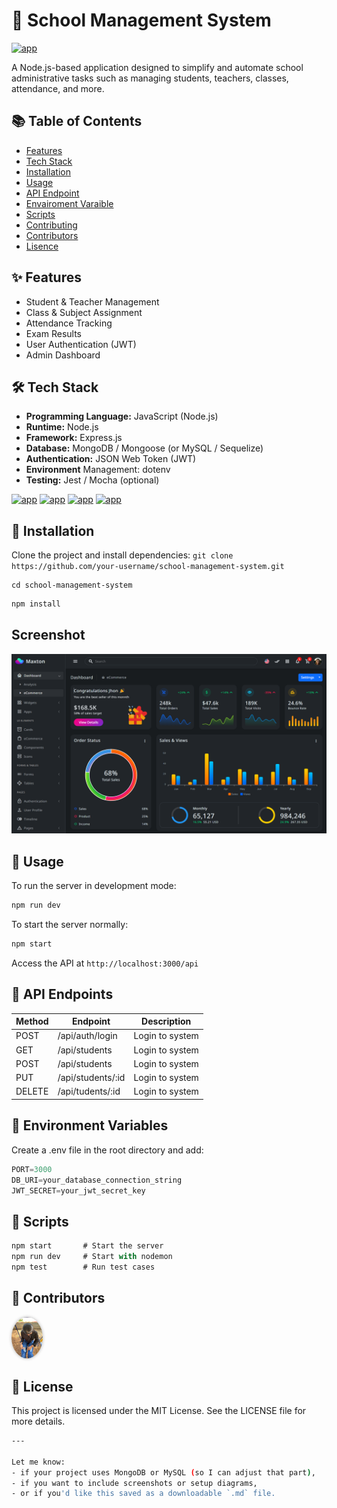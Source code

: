 # 🏫 School Management System

[![app](https://img.shields.io/badge/school_management_system-Administrator-green)](https://getbootstrap.com/)

A Node.js-based application designed to simplify and automate school administrative tasks such as managing students, teachers, classes, attendance, and more.

## 📚 Table of Contents
- [Features](https://github.com/dashboard)
- [Tech Stack](https://github.com/dashboard)
- [Installation](https://github.com/dashboard)
- [Usage](https://github.com/dashboard)
- [API Endpoint](https://github.com/dashboard)
- [Envairoment Varaible](https://github.com/dashboard)
- [Scripts](https://github.com/dashboard)
- [Contributing](https://github.com/dashboard)
- [Contributors](https://github.com/dashboard)
- [Lisence](https://github.com/dashboard)
## ✨ Features
- Student & Teacher Management
- Class & Subject Assignment
- Attendance Tracking
- Exam Results
- User Authentication (JWT)
- Admin Dashboard
## 🛠 Tech Stack
- **Programming Language:** JavaScript (Node.js)
- **Runtime:** Node.js
- **Framework:** Express.js
- **Database:** MongoDB / Mongoose (or MySQL / Sequelize)
- **Authentication:** JSON Web Token (JWT)
- **Environment** Management: dotenv
- **Testing:** Jest / Mocha (optional)

[![app](https://img.shields.io/badge/Note.js-18.x-green)](https://getbootstrap.com/)
[![app](https://img.shields.io/badge/Express.js-Framework-blue)](https://getbootstrap.com/)
[![app](https://img.shields.io/badge/MongoDB-Database-green)](https://getbootstrap.com/)
[![app](https://img.shields.io/badge/Licence-MIT-blue)](https://getbootstrap.com/)
## 🚀 Installation
Clone the project and install dependencies:
` git clone https://github.com/your-username/school-management-system.git `
```clone
cd school-management-system
```
```bash
npm install
```
## Screenshot
![Dashboard](dashboard.png)
## 🔧 Usage
To run the server in development mode:
```bash
npm run dev
```
To start the server normally:
```bash
npm start
```
Access the API at
` http://localhost:3000/api `
## 📮 API Endpoints
| Method | Endpoint | Description | 
| --- | ---- | ----- | 
| POST |/api/auth/login | Login to system | 
| GET |/api/students| Login to system | 
| POST |/api/students | Login to system | 
|PUT |/api/students/:id | Login to system | 
| DELETE |/api/tudents/:id | Login to system | 
## 🔑 Environment Variables
Create a .env file in the root directory and add:
```JavaScript
PORT=3000
DB_URI=your_database_connection_string
JWT_SECRET=your_jwt_secret_key
```
## 🧪 Scripts
```JavaScript
npm start       # Start the server
npm run dev     # Start with nodemon
npm test        # Run test cases
```
## 👥 Contributors
<a href="https://github.com/your-username">
  <img src="channy.jpg" width="50" style=" border-radius: 50%; box-shadow: 0 0 5px rgba(0,0,0,0.3);"/>
</a>

## 📄 License
This project is licensed under the MIT License. See the LICENSE file for more details.


```bash
---

Let me know:
- if your project uses MongoDB or MySQL (so I can adjust that part),
- if you want to include screenshots or setup diagrams,
- or if you'd like this saved as a downloadable `.md` file.
```